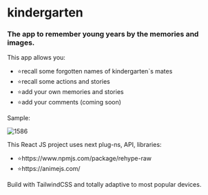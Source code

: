 # kindergarten

### The app to remember young years by the memories and images.

<p>This app allows you:</p>
<ul>
<li>⭐recall some forgotten names of kindergarten`s mates</li>
<li>⭐recall some actions and stories</li>
<li>⭐add your own memories and stories</li>
<li>⭐add your comments (coming soon)</li>
</ul>

<p>Sample:</p>

![1586](https://github.com/LysenkoDenys/kindergarten/assets/105970854/1bac93c3-953c-4524-9e79-18272733376a)

<p>This React JS project uses next plug-ns, API, libraries:</p>
<ul>
<li>⭐https://www.npmjs.com/package/rehype-raw</li>
<li>⭐https://animejs.com/</li>
</ul>

<p>Build with TailwindCSS and totally adaptive to most popular devices.</p>
